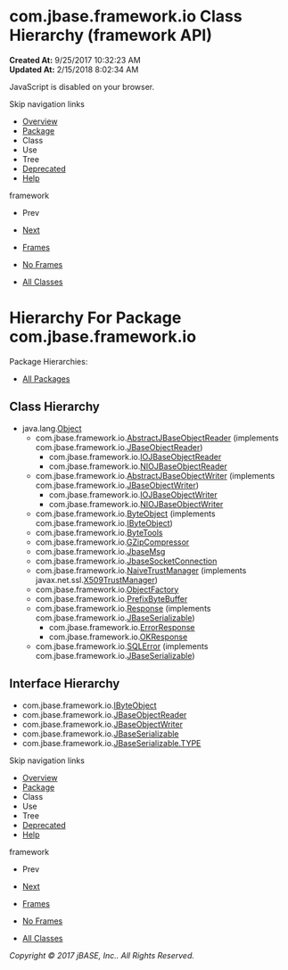 # com.jbase.framework.io Class Hierarchy (framework   API)

**Created At:** 9/25/2017 10:32:23 AM  
**Updated At:** 2/15/2018 8:02:34 AM  

<!--<br>    try {<br>        if (location.href.indexOf('is-external=true') == -1) {<br>            parent.document.title="com.jbase.framework.io Class Hierarchy (framework   API)";<br>        }<br>    }<br>    catch(err) {<br>    }<br>//-->
JavaScript is disabled on your browser.

Skip navigation links

- [Overview](../../../../overview-summary.html)
- [Package](/39220-io/com_jbase_framework_io_package-summary)
- Class
- Use
- Tree
- [Deprecated](../../../../deprecated-list.html)
- [Help](../../../../help-doc.html)


framework <br>

- Prev
- [Next](/39221-charset/com_jbase_framework_io_charset_package-tree)


- [Frames](../../../../index.html?com/jbase/framework/io//39220-io/com_jbase_framework_io_package-tree)
- [No Frames](/39220-io/com_jbase_framework_io_package-tree)


- [All Classes](../../../../allclasses-noframe.html)


<!--<br>  allClassesLink = document.getElementById("allclasses\_navbar\_top");<br>  if(window==top) {<br>    allClassesLink.style.display = "block";<br>  }<br>  else {<br>    allClassesLink.style.display = "none";<br>  }<br>  //-->

# Hierarchy For Package com.jbase.framework.io
Package Hierarchies:
- [All Packages](../../../../overview-tree.html)

## Class Hierarchy

- java.lang.[Object](http://java.sun.com/j2se/1.5.0/docs/api/java/lang/Object.html?is-external=true "class or interface in java.lang")
    - com.jbase.framework.io.[AbstractJBaseObjectReader](/39220-io/com_jbase_framework_io_AbstractJBaseObjectReader "class in com.jbase.framework.io") (implements com.jbase.framework.io.[JBaseObjectReader](/39220-io/com_jbase_framework_io_JBaseObjectReader "interface in com.jbase.framework.io"))
        - com.jbase.framework.io.[IOJBaseObjectReader](/39220-io/com_jbase_framework_io_IOJBaseObjectReader "class in com.jbase.framework.io")
        - com.jbase.framework.io.[NIOJBaseObjectReader](/39220-io/com_jbase_framework_io_NIOJBaseObjectReader "class in com.jbase.framework.io")
    - com.jbase.framework.io.[AbstractJBaseObjectWriter](/39220-io/com_jbase_framework_io_AbstractJBaseObjectWriter "class in com.jbase.framework.io") (implements com.jbase.framework.io.[JBaseObjectWriter](/39220-io/com_jbase_framework_io_JBaseObjectWriter "interface in com.jbase.framework.io"))
        - com.jbase.framework.io.[IOJBaseObjectWriter](/39220-io/com_jbase_framework_io_IOJBaseObjectWriter "class in com.jbase.framework.io")
        - com.jbase.framework.io.[NIOJBaseObjectWriter](/39220-io/com_jbase_framework_io_NIOJBaseObjectWriter "class in com.jbase.framework.io")
    - com.jbase.framework.io.[ByteObject](/39220-io/com_jbase_framework_io_ByteObject "class in com.jbase.framework.io") (implements com.jbase.framework.io.[IByteObject](/39220-io/com_jbase_framework_io_IByteObject "interface in com.jbase.framework.io"))
    - com.jbase.framework.io.[ByteTools](/39220-io/com_jbase_framework_io_ByteTools "class in com.jbase.framework.io")
    - com.jbase.framework.io.[GZipCompressor](/39220-io/com_jbase_framework_io_GZipCompressor "class in com.jbase.framework.io")
    - com.jbase.framework.io.[JbaseMsg](/39220-io/com_jbase_framework_io_JbaseMsg "class in com.jbase.framework.io")
    - com.jbase.framework.io.[JbaseSocketConnection](/39220-io/com_jbase_framework_io_JbaseSocketConnection "class in com.jbase.framework.io")
    - com.jbase.framework.io.[NaiveTrustManager](/39220-io/com_jbase_framework_io_NaiveTrustManager "class in com.jbase.framework.io") (implements javax.net.ssl.[X509TrustManager](http://java.sun.com/j2se/1.5.0/docs/api/javax/net/ssl/X509TrustManager.html?is-external=true "class or interface in javax.net.ssl"))
    - com.jbase.framework.io.[ObjectFactory](/39220-io/com_jbase_framework_io_ObjectFactory "class in com.jbase.framework.io")
    - com.jbase.framework.io.[PrefixByteBuffer](/39220-io/com_jbase_framework_io_PrefixByteBuffer "class in com.jbase.framework.io")
    - com.jbase.framework.io.[Response](/39220-io/com_jbase_framework_io_Response "class in com.jbase.framework.io") (implements com.jbase.framework.io.[JBaseSerializable](/39220-io/com_jbase_framework_io_JBaseSerializable "interface in com.jbase.framework.io"))
        - com.jbase.framework.io.[ErrorResponse](/39220-io/com_jbase_framework_io_ErrorResponse "class in com.jbase.framework.io")
        - com.jbase.framework.io.[OKResponse](/39220-io/com_jbase_framework_io_OKResponse "class in com.jbase.framework.io")
    - com.jbase.framework.io.[SQLError](/39220-io/com_jbase_framework_io_SQLError "class in com.jbase.framework.io") (implements com.jbase.framework.io.[JBaseSerializable](/39220-io/com_jbase_framework_io_JBaseSerializable "interface in com.jbase.framework.io"))


## Interface Hierarchy

- com.jbase.framework.io.[IByteObject](/39220-io/com_jbase_framework_io_IByteObject "interface in com.jbase.framework.io")
- com.jbase.framework.io.[JBaseObjectReader](/39220-io/com_jbase_framework_io_JBaseObjectReader "interface in com.jbase.framework.io")
- com.jbase.framework.io.[JBaseObjectWriter](/39220-io/com_jbase_framework_io_JBaseObjectWriter "interface in com.jbase.framework.io")
- com.jbase.framework.io.[JBaseSerializable](/39220-io/com_jbase_framework_io_JBaseSerializable "interface in com.jbase.framework.io")
- com.jbase.framework.io.[JBaseSerializable.TYPE](/39220-io/com_jbase_framework_io_JBaseSerializable.TYPE "interface in com.jbase.framework.io")

Skip navigation links

- [Overview](../../../../overview-summary.html)
- [Package](/39220-io/com_jbase_framework_io_package-summary)
- Class
- Use
- Tree
- [Deprecated](../../../../deprecated-list.html)
- [Help](../../../../help-doc.html)


framework <br>

- Prev
- [Next](/39221-charset/com_jbase_framework_io_charset_package-tree)


- [Frames](../../../../index.html?com/jbase/framework/io//39220-io/com_jbase_framework_io_package-tree)
- [No Frames](/39220-io/com_jbase_framework_io_package-tree)


- [All Classes](../../../../allclasses-noframe.html)


<!--<br>  allClassesLink = document.getElementById("allclasses\_navbar\_bottom");<br>  if(window==top) {<br>    allClassesLink.style.display = "block";<br>  }<br>  else {<br>    allClassesLink.style.display = "none";<br>  }<br>  //-->

*Copyright © 2017 jBASE, Inc.. All Rights Reserved.*
